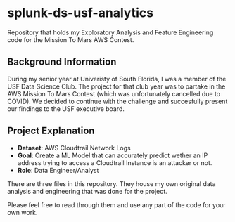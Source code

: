 # splunk-ds-usf-analytics
Repository that holds my Exploratory Analysis and Feature Engineering code for the Mission To Mars AWS Contest.

## Background Information

During my senior year at Univeristy of South Florida, I was a member of the USF Data Science Club. The project for that club year was to partake in the AWS Mission To Mars Contest (which was unfortunately cancelled due to COVID). We decided to continue with the challenge and succesfully present our findings to the USF executive board.

## Project Explanation

* **Dataset**: AWS Cloudtrail Network Logs
* **Goal**: Create a ML Model that can accurately predict wether an IP address trying to access a Cloudtrail Instance is an attacker or not.
* **Role**: Data Engineer/Analyst

There are three files in this repository. They house my own original data analysis and engineering that was done for the project. 

Please feel free to read through them and use any part of the code for your own work.